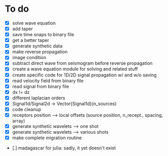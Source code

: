 # To do  

- [X] solve wave equation
- [X] add taper
- [X] save time snaps to binary file
- [X] get a better taper
- [X] generate synthetic data
- [X] make reverse propagation
- [X] image condition
- [X] subtract direct wave from seismogram before reverse propagation
- [X] create a wave equation module for solving and related stuff
- [X] create specific code for 1D/2D signal propagation w/ and w/o saving
- [X] read velocity field from binary file
- [X] read signal from binary file
- [X] dx != dz
- [X] different laplacian orders
- [X] Signal1d/Signal2d -> Vector{Signal1d}(n_sources)
- [X] code cleanup
- [X] receptors position --> local offsets (source position, n_recept., spacing, array)
- [X] generate synthetic wavelets --> one shot
- [X] generate synthetic wavelets --> various shots
- [X] make complete migration routine
- [.] madagascar for julia: sadly, it yet doesn't exist
